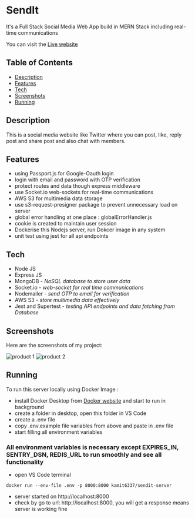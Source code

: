 # SendIt

<p>It's a Full Stack Social Media Web App build in MERN Stack including real-time communications</p>

You can visit the [Live website](https://commercify-client.vercel.app)

## Table of Contents

- [Description](#description)
- [Features](#features)
- [Tech](#tech)
- [Screenshots](#screenshots)
- [Running](#running)

## Description

This is a social media website like Twitter where you can post, like, reply post and share post and also chat with members.

## Features

- using Passport.js for Google-Oauth login
- login with email and password with OTP verification
- protect routes and data though express middleware
- use Socket.io web-sockets for real-time communications
- AWS S3 for multimedia data storage
- use s3-request-presigner package to prevent unnecessary load on server
- global error handling at one place : globalErrorHandler.js
- cookie is created to maintain user session
- Dockerise this Nodejs server, run Dokcer image in any system
- unit test using jest for all api endpoints

## Tech

<ul>
<li>Node JS</li>
<li>Express JS</li>
<li>MongoDB - <i>NoSQL database to store user data</i></li>
<li>Socket.io - <i>web-socket for real time communications</i></li>
<li>Nodemailer - <i>send OTP to email for verification</i></li>
<li>AWS S3 - <i>store multimedia data effectively</i></li>
<li>Jest and Supertest - <i>testing API endpoints and data fetching from Database</i></li>
</ul>

## Screenshots

Here are the screenshots of my project:

![product 1](https://commercify-vercel.s3.ap-south-1.amazonaws.com/images/commercify1.png)
![product 2](https://commercify-vercel.s3.ap-south-1.amazonaws.com/images/commercify2.png)

## Running

To run this server locally using Docker Image :

- install Docker Desktop from [Docker website](https://www.docker.com/products/docker-desktop) and start to run in background
- create a folder in desktop, open this folder in VS Code
- create a .env file
- copy .env.example file variables from above and paste in .env file
- start filling all environment variables

### All environment variables is necessary except EXPIRES_IN, SENTRY_DSN, REDIS_URL to run smoothly and see all functionality

- open VS Code terminal

```
docker run --env-file .env -p 8000:8000 kamit6337/sendit-server
```

- server started on http://localhost:8000
- check by go to url: http://localhost:8000, you will get a response means server is working fine
